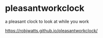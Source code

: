# pleasantworkclock
a pleasant clock to look at while you work

https://robjwatts.github.io/pleasantworkclock/

